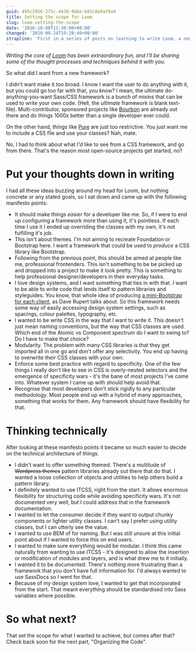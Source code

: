 ```yaml
---
guid: 495c2956-275c-4438-9b6e-b83c0e9af8a9
title: Setting the scope for Loom
slug: loom-setting-the-scope
date: '2016-10-08T11:30:00+00:00'
changed: '2019-09-24T19:20:49+00:00'
strapline: 'First in a series of posts on learning to write Loom, a new Sass framework.'
---
```


*Writing the core of [Loom](https://github.com/sonniesedge/loom) has been extraordinary fun, and I'll be sharing some of the thought processes and techniques behind it with you.*

So what did I want from a new framework?

I didn't want make it _too_ broad. I know I want the user to do anything with it, but you could go too far with that, you know? I mean, the ultimate do-anything-you-want Sass/CSS framework is a bunch of mixins that can be used to write your own code. (Hell, the _ultimate_ framework is blank text-file). Multi-contributor, sponsored projects like [Bourbon](https://github.com/thoughtbot/bourbon/) are already out there and do things 1000x better than a single developer ever could.

On the other hand, things like [Pure](http://purecss.io/) are just too restrictive. You just want me to include a CSS file and use your classes? Nah, mate.

No, I had to think about what _I'd_ like to see from a CSS framework, and go from there. That's the reason most open-source projects get started, no?


# Put your thoughts down in writing
I had all these ideas buzzing around my head for Loom, but nothing concrete or any stated goals, so I sat down and came up with the following manifesto points:

- It should make things *easier* for a developer like me. So, if I were to end up configuring a framework more than using it, it's pointless. If each time I use it I ended up overriding the classes with my own, it's not fulfilling it's job.
- This isn't about themes. I'm not aiming to recreate Foundation or Bootstrap here. I want a framework that could be used to _produce_ a CSS library like Bootstrap.
- Following from the previous point, this should be aimed at people like me, professional frontenders. This isn't something to be be picked up and dropped into a project to make it look pretty. This is something to help professional designer/developers in their everyday tasks.
- I love design systems, and I want something that ties in with that. I want to be able to write code that lends itself to pattern libraries and styleguides. You know, that whole idea of producing [a mini-Bootstrap for each client](http://daverupert.com/2013/04/responsive-deliverables/), as Dave Rupert talks about. So this framework needs some way of easily accessing design system settings, such as spacings, colour palettes, typography, etc.
- I wanted to be write CSS in the way that I want to write it. This doesn't just mean naming conventions, but the way that CSS classes are used. Which end of the Atomic vs Component spectrum do I want to swing to? Do I have to make that choice?
- Modularity. The problem with many CSS libraries is that they get imported all in one go and don't offer any selectivity. You end up having to overwrite their CSS classes with your own.
- Enforce some best practice with regard to specificity. One of the few things I really don't like to see in CSS is overly-nested selectors and the emergence of specificity wars - it's the bane of most projects I've come into. Whatever system I came up with should help avoid that.
- Recognise that most developers don't stick rigidly to any particular methodology. Most people end up with a hybrid of many approaches, something that works for them. Any framework should have flexibility for that.


# Thinking technically
After looking at these manifesto points it became so much easier to decide on the technical architecture of things.

- I didn't want to offer something themed. There's a multitude of <strike>Wordpress themes</strike> pattern libraries already out there that do that. I wanted a loose collection of objects and utilities to help others build a pattern library.
- I definitely wanted to use ITCSS, right from the start. It allows enormous flexibility for structuring code while avoiding specificity wars. It's not documented very well, but I could address that in the framework documentation.
- I wanted to let the consumer decide if they want to output chunky components or lighter utility classes. I can't say I prefer using utility classes, but I can utterly see the value.
- I wanted to use BEM of for naming. But I was still unsure at this initial point about if I wanted to force this on end users.
- I wanted to make sure everything would be modular. I think this came naturally from wanting to use ITCSS - it's designed to allow the insertion or modification of modules and layers, and is what drew me to it initially.
- I wanted it to be documented. There's nothing more frustrating than a framework that you don't have full information for. I'd always wanted to use SassDocs so I went for that.
- Because of my design system love, I wanted to get that incorporated from the start. That meant everything should be standardised into Sass variables where possible.

# So what next?

That set the scope for what I wanted to achieve, but comes after that? Check back soon for the next part, "Organizing the Code".
